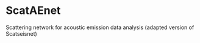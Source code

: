 # ScatAEnet
Scattering network for acoustic emission data analysis (adapted version of Scatseisnet)
